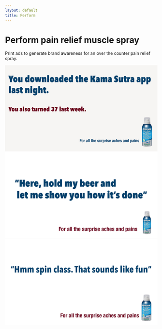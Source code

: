 ```yaml
---
layout: default
title: Perform
---
```


# Perform pain relief muscle spray

Print ads to generate brand awareness for an over the counter pain relief spray.

![Perform print ad](Perform1.jpg)
![Perform print ad](Perform2.jpg)
![Perform print ad](Perform3.jpg)
